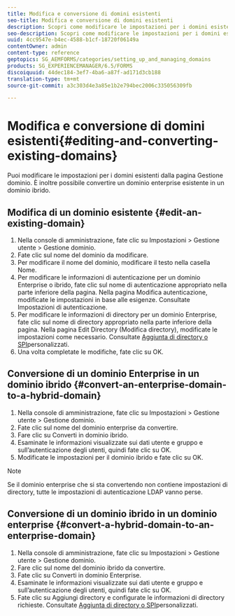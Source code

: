 ```yaml
---
title: Modifica e conversione di domini esistenti
seo-title: Modifica e conversione di domini esistenti
description: Scopri come modificare le impostazioni per i domini esistenti dalla pagina Gestione dominio. Conversione di un dominio enterprise esistente in un dominio ibrido o viceversa.
seo-description: Scopri come modificare le impostazioni per i domini esistenti dalla pagina Gestione dominio. Conversione di un dominio enterprise esistente in un dominio ibrido o viceversa.
uuid: 4cc9547e-b4ec-4588-b1cf-18720f06149a
contentOwner: admin
content-type: reference
geptopics: SG_AEMFORMS/categories/setting_up_and_managing_domains
products: SG_EXPERIENCEMANAGER/6.5/FORMS
discoiquuid: 44dec184-3ef7-4ba6-a87f-ad171d3cb188
translation-type: tm+mt
source-git-commit: a3c303d4e3a85e1b2e794bec2006c335056309fb

---
```



# Modifica e conversione di domini esistenti{#editing-and-converting-existing-domains}

Puoi modificare le impostazioni per i domini esistenti dalla pagina Gestione dominio. È inoltre possibile convertire un dominio enterprise esistente in un dominio ibrido.

## Modifica di un dominio esistente {#edit-an-existing-domain}

1. Nella console di amministrazione, fate clic su Impostazioni > Gestione utente > Gestione dominio.
1. Fate clic sul nome del dominio da modificare.
1. Per modificare il nome del dominio, modificare il testo nella casella Nome.
1. Per modificare le informazioni di autenticazione per un dominio Enterprise o ibrido, fate clic sul nome di autenticazione appropriato nella parte inferiore della pagina. Nella pagina Modifica autenticazione, modificate le impostazioni in base alle esigenze. Consultate Impostazioni [](/help/forms/using/admin-help/configuring-authentication-providers.md#authentication-settings)di autenticazione.
1. Per modificare le informazioni di directory per un dominio Enterprise, fate clic sul nome di directory appropriato nella parte inferiore della pagina. Nella pagina Edit Directory (Modifica directory), modificate le impostazioni come necessario. Consultate [Aggiunta di directory o SPI](/help/forms/using/admin-help/configuring-directories.md#adding-directories-or-custom-spis)personalizzati.
1. Una volta completate le modifiche, fate clic su OK.

## Conversione di un dominio Enterprise in un dominio ibrido {#convert-an-enterprise-domain-to-a-hybrid-domain}

1. Nella console di amministrazione, fate clic su Impostazioni > Gestione utente > Gestione dominio.
1. Fate clic sul nome del dominio enterprise da convertire.
1. Fare clic su Converti in dominio ibrido.
1. Esaminate le informazioni visualizzate sui dati utente e gruppo e sull’autenticazione degli utenti, quindi fate clic su OK.
1. Modificate le impostazioni per il dominio ibrido e fate clic su OK.

>[!NOTE]
>
>Se il dominio enterprise che si sta convertendo non contiene impostazioni di directory, tutte le impostazioni di autenticazione LDAP vanno perse.

## Conversione di un dominio ibrido in un dominio enterprise {#convert-a-hybrid-domain-to-an-enterprise-domain}

1. Nella console di amministrazione, fate clic su Impostazioni > Gestione utente > Gestione dominio.
1. Fare clic sul nome del dominio ibrido da convertire.
1. Fate clic su Converti in dominio Enterprise.
1. Esaminate le informazioni visualizzate sui dati utente e gruppo e sull’autenticazione degli utenti, quindi fate clic su OK.
1. Fate clic su Aggiungi directory e configurate le informazioni di directory richieste. Consultate [Aggiunta di directory o SPI](/help/forms/using/admin-help/configuring-directories.md#adding-directories-or-custom-spis)personalizzati.

